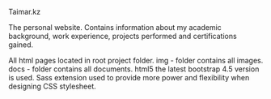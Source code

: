 Taimar.kz

The personal website. Contains information about my academic background, work experience, projects performed and 
certifications gained.

All html pages located in root project folder.
img - folder contains all images.
docs - folder contains all documents. 
html5 the latest bootstrap 4.5 version is used.
Sass extension used to provide more power and flexibility when designing CSS stylesheet.
